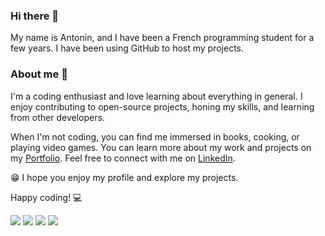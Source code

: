 ### Hi there 👋
My name is Antonin, and I have been a French programming student for a few years. I have been using GitHub to host my projects.

### About me 🌱
I'm a coding enthusiast and love learning about everything in general. I enjoy contributing to open-source projects, honing my skills, and learning from other developers.

When I'm not coding, you can find me immersed in books, cooking, or playing video games. You can learn more about my work and projects on my [Portfolio](http://www.antoninpicard.com). Feel free to connect with me on [LinkedIn](https://www.linkedin.com/in/antonin-picard/).

😁 I hope you enjoy my profile and explore my projects.

Happy coding! 💻 

![](https://komarev.com/ghpvc/?username=antoninpicard&style=for-the-badge) [![](https://img.shields.io/badge/my_repos_portfolio-EFE7CE?style=for-the-badge)](https://github.com/antoninpicard/Portfolio-website-master) [![](https://img.shields.io/badge/my_CodeWars_Profile-b1361e?style=for-the-badge)](https://www.codewars.com/users/AntoninPicard) [![](https://img.shields.io/badge/%20Lyon-000000?style=for-the-badge&logo=42&logoColor=white)]([https://www.codewars.com/users/AntoninPicard](https://profile.intra.42.fr/users/anpicard))
 
